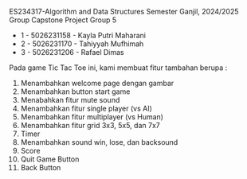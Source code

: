 ES234317-Algorithm and Data Structures Semester Ganjil, 2024/2025 Group Capstone Project Group 5

* 1 - 5026231158 - Kayla Putri Maharani
* 2 - 5026231170 - Tahiyyah Mufhimah
* 3 - 5026231206 - Rafael Dimas

Pada game Tic Tac Toe ini, kami membuat fitur tambahan berupa :

1. Menambahkan welcome page dengan gambar
2. Menambahkan button start game
3. Menabahkan fitur mute sound
4. Menambahkan fitur single player (vs AI)
5. Menambahkan fitur multiplayer (vs Human)
6. Menambahkan fitur grid 3x3, 5x5, dan 7x7
7. Timer
8. Menambahkan sound win, lose, dan backsound
9. Score
10. Quit Game Button
11. Back Button

